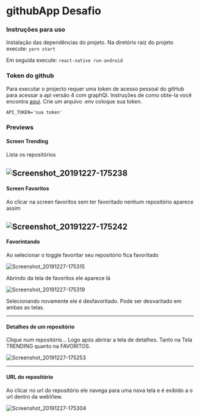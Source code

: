 # githubApp Desafio
### **Instruções para uso**
Instalação das dependências do projeto.
Na diretório raiz do projeto execute:
```yarn start```

Em seguida execute:
```react-native run-android```

### **Token do github**
Para executar o projecto requer uma token de acesso pessoal do gitHub para acessar a api versão 4 com graphQl.
Instruções de como obte-la você encontra [aqui](https://help.github.com/en/github/authenticating-to-github/creating-a-personal-access-token-for-the-command-line#creating-a-token).
Crie um arquivo .env coloque sua token.
```
API_TOKEN='sua token'
```

### **Previews**
#### Screen Trending

Lista os repositórios

![Screenshot_20191227-175238](https://user-images.githubusercontent.com/39103979/71532600-df21d100-28d2-11ea-863f-a2516fdf3497.png)
---
#### Screen Favoritos
Ao clicar na screen favoritos sem ter favoritado nenhum repositório aparece assim

![Screenshot_20191227-175242](https://user-images.githubusercontent.com/39103979/71532729-8d2d7b00-28d3-11ea-8cad-aa7e5135f4f2.png)
---
#### Favorintando

Ao selecionar o toggle favoritar seu repositório fica favoritado

![Screenshot_20191227-175315](https://user-images.githubusercontent.com/39103979/71532791-dbdb1500-28d3-11ea-807b-b703e70af195.png)

Abrindo da tela de favoritos ele aparece lá

![Screenshot_20191227-175319](https://user-images.githubusercontent.com/39103979/71532822-062cd280-28d4-11ea-9516-c18b02a77ce3.png)

Selecionando novamente ele é desfavoritado. Pode ser desvaritado em ambas as telas.

---

#### Detalhes de um repositório

Clique num repositório... Logo após abrirar a tela de detalhes. Tanto na Tela TRENDING quanto na FAVORITOS.

![Screenshot_20191227-175253](https://user-images.githubusercontent.com/39103979/71532890-6d4a8700-28d4-11ea-94cb-336f3dbbf4d6.png)

---

#### URL do repositório

Ao clicar no url do repositório ele navega para uma nova tela e é exibido a o url dentro da webView.

![Screenshot_20191227-175304](https://user-images.githubusercontent.com/39103979/71533131-e5657c80-28d5-11ea-97f8-6640cc6e1b85.png)



